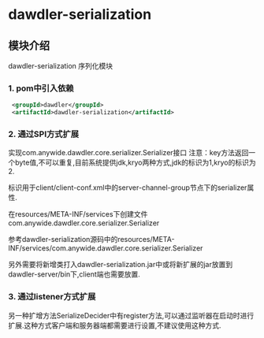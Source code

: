 # dawdler-serialization

## 模块介绍

dawdler-serialization 序列化模块

### 1. pom中引入依赖

```xml
 <groupId>dawdler</groupId>
 <artifactId>dawdler-serialization</artifactId>
```

### 2. 通过SPI方式扩展

实现com.anywide.dawdler.core.serializer.Serializer接口
注意：key方法返回一个byte值,不可以重复,目前系统提供jdk,kryo两种方式,jdk的标识为1,kryo的标识为2.

标识用于client/client-conf.xml中的server-channel-group节点下的serializer属性.

在resources/META-INF/services下创建文件
com.anywide.dawdler.core.serializer.Serializer

参考dawdler-serialization源码中的resources/META-INF/services/com.anywide.dawdler.core.serializer.Serializer

另外需要将新增类打入dawdler-serialization.jar中或将新扩展的jar放置到dawdler-server/bin下,client端也需要放置.

### 3. 通过listener方式扩展

另一种扩增方法SerializeDecider中有register方法,可以通过监听器在启动时进行扩展.这种方式客户端和服务器端都需要进行设置,不建议使用这种方式.
